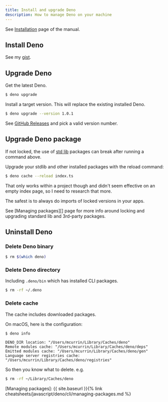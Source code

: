 ```yaml
---
title: Install and upgrade Deno
description: How to manage Deno on your machine
---
```


See [Installation](https://deno.land/manual/getting_started/installation) page of the manual.


## Install Deno

See my [gist](https://gist.github.com/MichaelCurrin/685279c5536d26cf59daa2f91fd26bbd).


## Upgrade Deno

Get the latest Deno.

```sh
$ deno upgrade
```

Install a target version. This will replace the existing installed Deno.

```sh
$ deno upgrade --version 1.0.1
```

See [GitHub Releases](https://github.com/denoland/deno/releases) and pick a valid version number.


## Upgrade Deno package

If not locked, the use of [std lib](https://deno.land/std) packages can break after running a command above. 

Upgrade your stdlib and other installed packages with the reload command:

```sh
$ deno cache --reload index.ts
```

That only works within a project though and didn't seem effective on an empty index page, so I need to research that more.

The safest is to always do imports of locked versions in your apps.

See [Managing packages][] page for more info around locking and upgrading standard lib and 3rd-party packages.


## Uninstall Deno

### Delete Deno binary

```sh
$ rm $(which deno)
```

### Delete Deno directory

Including `.deno/bin` which has installed CLI packages.

```sh
$ rm -rf ~/.deno
```

### Delete cache

The cache includes downloaded packages.

On macOS, here is the configuration:

```sh
$ deno info
```
```
DENO_DIR location: "/Users/mcurrin/Library/Caches/deno"
Remote modules cache: "/Users/mcurrin/Library/Caches/deno/deps"
Emitted modules cache: "/Users/mcurrin/Library/Caches/deno/gen"
Language server registries cache: "/Users/mcurrin/Library/Caches/deno/registries"
```

So then you know what to delete. e.g.

```sh
$ rm -rf ~/Library/Caches/deno
```

[Managing packages]: {{ site.baseurl }}{% link cheatsheets/javascript/deno/cli/managing-packages.md %}
